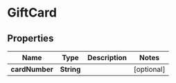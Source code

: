 

# GiftCard


## Properties

| Name | Type | Description | Notes |
|------------ | ------------- | ------------- | -------------|
|**cardNumber** | **String** |  |  [optional] |



